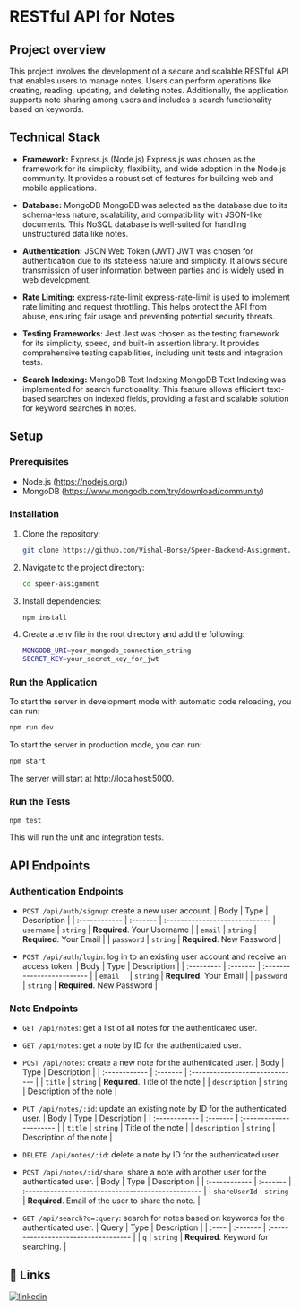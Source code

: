 # RESTful API for Notes

## Project overview
This project involves the development of a secure and scalable RESTful API that enables users to manage notes. Users can perform operations like creating, reading, updating, and deleting notes. Additionally, the application supports note sharing among users and includes a search functionality based on keywords.

## Technical Stack
- **Framework:** Express.js (Node.js)
  Express.js was chosen as the framework for its simplicity, flexibility, and wide adoption in the Node.js community. It provides a robust set of features for building web and mobile applications.
  
- **Database:** MongoDB
  MongoDB was selected as the database due to its schema-less nature, scalability, and compatibility with JSON-like documents. This NoSQL database is well-suited for handling unstructured data like notes.
  
- **Authentication:** JSON Web Token (JWT)
  JWT was chosen for authentication due to its stateless nature and simplicity. It allows secure transmission of user information between parties and is widely used in web development.
  
- **Rate Limiting:** express-rate-limit
  express-rate-limit is used to implement rate limiting and request throttling. This helps protect the API from abuse, ensuring fair usage and preventing potential security threats.
  
- **Testing Frameworks**: Jest
  Jest was chosen as the testing framework for its simplicity, speed, and built-in assertion library. It provides comprehensive testing capabilities, including unit tests and integration tests.
  
- **Search Indexing:** MongoDB Text Indexing
  MongoDB Text Indexing was implemented for search functionality. This feature allows efficient text-based searches on indexed fields, providing a fast and scalable solution for keyword searches in notes.

## Setup
### Prerequisites
- Node.js (https://nodejs.org/)
- MongoDB (https://www.mongodb.com/try/download/community)

### Installation
1. Clone the repository:

   ```bash
   git clone https://github.com/Vishal-Borse/Speer-Backend-Assignment.git
   ```

2. Navigate to the project directory:

   ```bash
   cd speer-assignment
   ```

3. Install dependencies:

   ```bash
   npm install
   ```

4. Create a .env file in the root directory and add the following:

   ```bash
   MONGODB_URI=your_mongodb_connection_string
   SECRET_KEY=your_secret_key_for_jwt
   ```
   
### Run the Application

   To start the server in development mode with automatic code reloading, you can run:
   ```bash
   npm run dev
   ```

   To start the server in production mode, you can run:
   ```bash
   npm start
   ```
The server will start at http://localhost:5000.

### Run the Tests

   ```bash
   npm test
   ```
This will run the unit and integration tests.


## API Endpoints

### Authentication Endpoints
- `POST /api/auth/signup`: create a new user account.
| Body          | Type     | Description                    |
| :------------ | :------- | :----------------------------- |
| `username`    | `string` | **Required**. Your Username    |
| `email`       | `string` | **Required**. Your Email       |
| `password`    | `string` | **Required**. New Password     |

- `POST /api/auth/login`: log in to an existing user account and receive an access token.
| Body       | Type     | Description                |
| :--------- | :------- | :------------------------- |
| `email  `  | `string` | **Required**. Your Email   |
| `password` | `string` | **Required**. New Password |


### Note Endpoints
- `GET /api/notes`: get a list of all notes for the authenticated user.
- `GET /api/notes`: get a note by ID for the authenticated user.
- `POST /api/notes`: create a new note for the authenticated user.
| Body          | Type     | Description                     |
| :------------ | :------- | :------------------------------ |
| `title`       | `string` | **Required**. Title of the note |
| `description` | `string` | Description of the note         |

- `PUT /api/notes/:id`: update an existing note by ID for the authenticated user.
| Body          | Type     | Description             |
| :------------ | :------- | :---------------------- |
| `title`       | `string` | Title of the note       |
| `description` | `string` | Description of the note |

- `DELETE /api/notes/:id`: delete a note by ID for the authenticated user.
- `POST /api/notes/:id/share`: share a note with another user for the authenticated user.
| Body          | Type     | Description                                        |
| :------------ | :------- | :------------------------------------------------- |
| `shareUserId` | `string` | **Required**. Email of the user to share the note. |
- `GET /api/search?q=:query`: search for notes based on keywords for the authenticated user.
| Query | Type     | Description                          |
| :---- | :------- | :----------------------------------- |
| `q`   | `string` | **Required**. Keyword for searching. |



## 🔗 Links

[![linkedin](https://img.shields.io/badge/linkedin-0A66C2?style=for-the-badge&logo=linkedin&logoColor=white)](https://www.linkedin.com/in/vishal-borse-971241212/)


